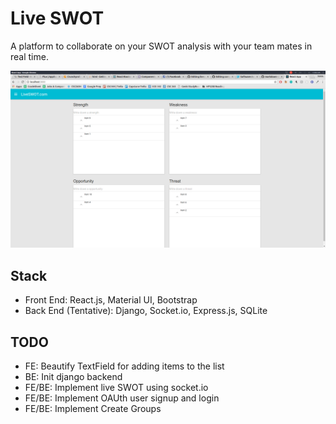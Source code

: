 # Live SWOT
A platform to collaborate on your SWOT analysis with your team mates in real time.

![picture alt](https://raw.githubusercontent.com/imranariffin/liveswot/master/preview/main-page.png "")

## Stack

* Front End: React.js, Material UI, Bootstrap
* Back End (Tentative): Django, Socket.io, Express.js, SQLite

## TODO

* FE: Beautify TextField for adding items to the list
* BE: Init django backend
* FE/BE: Implement live SWOT using socket.io
* FE/BE: Implement OAUth user signup and login
* FE/BE: Implement Create Groups
